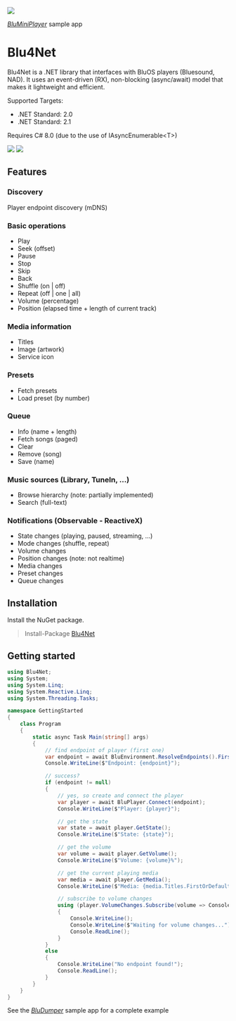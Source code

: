![](https://github.com/roblans/Blu4Net/blob/master/assets/BluMiniPlayer.PNG)

*[BluMiniPlayer](https://github.com/roblans/Blu4Net/tree/master/samples/BluMiniPlayer)* sample app


# Blu4Net
Blu4Net is a .NET library that interfaces with BluOS players (Bluesound, NAD). It uses an event-driven (RX), non-blocking (async/await) model that makes it lightweight and efficient.

Supported Targets:

- .NET Standard: 2.0
- .NET Standard: 2.1

Requires C# 8.0 (due to the use of IAsyncEnumerable\<T\>)

![](https://dev.azure.com/roblans/Blu4Net/_apis/build/status/Blu4Net) ![](https://img.shields.io/nuget/v/blu4net.svg)

## Features

### Discovery

Player endpoint discovery (mDNS)

### Basic operations

- Play
- Seek (offset)
- Pause
- Stop
- Skip
- Back
- Shuffle (on | off)
- Repeat (off | one | all)
- Volume (percentage)
- Position (elapsed time + length of current track) 

### Media information

- Titles
- Image (artwork)
- Service icon

### Presets

- Fetch presets
- Load preset (by number)

### Queue

- Info (name + length)
- Fetch songs (paged)
- Clear
- Remove (song)
- Save (name)

### Music sources (Library, TuneIn, ...)

- Browse hierarchy (note: partially implemented)
- Search (full-text)

### Notifications (Observable - ReactiveX)
- State changes (playing, paused, streaming, ...)
- Mode changes (shuffle, repeat)
- Volume changes
- Position changes (note: not realtime)
- Media changes
- Preset changes
- Queue changes

## Installation

Install the NuGet package.

> Install-Package [Blu4Net](http://www.nuget.org/packages/blu4net)

## Getting started

```cs
using Blu4Net;
using System;
using System.Linq;
using System.Reactive.Linq;
using System.Threading.Tasks;

namespace GettingStarted
{
    class Program
    {
        static async Task Main(string[] args)
        {
            // find endpoint of player (first one)
            var endpoint = await BluEnvironment.ResolveEndpoints().FirstOrDefaultAsync();
            Console.WriteLine($"Endpoint: {endpoint}");

            // success?
            if (endpoint != null)
            {
                // yes, so create and connect the player
                var player = await BluPlayer.Connect(endpoint);
                Console.WriteLine($"Player: {player}");

                // get the state
                var state = await player.GetState();
                Console.WriteLine($"State: {state}");

                // get the volume
                var volume = await player.GetVolume();
                Console.WriteLine($"Volume: {volume}%");

                // get the current playing media
                var media = await player.GetMedia();
                Console.WriteLine($"Media: {media.Titles.FirstOrDefault()}");

                // subscribe to volume changes
                using (player.VolumeChanges.Subscribe(volume => Console.WriteLine($"Volume: {volume}%")))
                {
                    Console.WriteLine();
                    Console.WriteLine($"Waiting for volume changes...");
                    Console.ReadLine();
                }
            }
            else
            {
                Console.WriteLine("No endpoint found!");
                Console.ReadLine();
            }
        }
    }
}
```
See the *[BluDumper](https://github.com/roblans/Blu4Net/tree/master/samples/BluDumper)* sample app for a complete example
